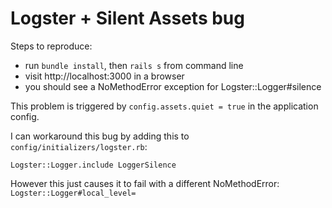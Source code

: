 # Logster + Silent Assets bug

Steps to reproduce:

- run `bundle install`, then `rails s` from command line
- visit http://localhost:3000 in a browser
- you should see a NoMethodError exception for Logster::Logger#silence

This problem is triggered by `config.assets.quiet = true` in the application config.

I can workaround this bug by adding this to `config/initializers/logster.rb`:

    Logster::Logger.include LoggerSilence

However this just causes it to fail with a different NoMethodError: `Logster::Logger#local_level=`
